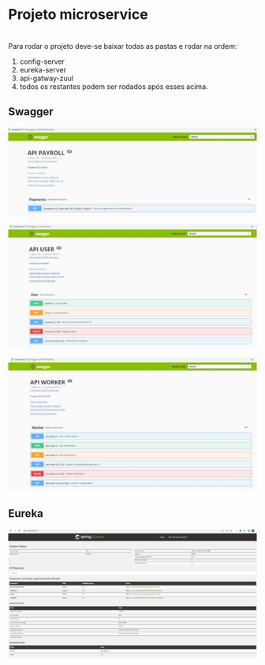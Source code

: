 # Projeto microservice <h1>

Para rodar o projeto deve-se baixar todas as pastas e rodar na ordem:

1. config-server
2. eureka-server
3. api-gatway-zuul
4. todos os restantes podem ser rodados após esses acima.

## Swagger <h4>

![](https://github.com/sounobre/infinetmicroservices/raw/main/img/swaggerPayroll.jpeg)

![](https://github.com/sounobre/infinetmicroservices/raw/main/img/swaggerUser.jpeg)

![](https://github.com/sounobre/infinetmicroservices/raw/main/img/swaggerWorker.jpeg)

## Eureka <h4>
![](https://github.com/sounobre/infinetmicroservices/raw/main/img/eureka.jpeg)

